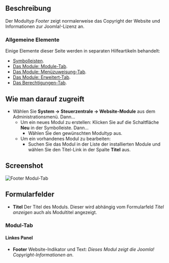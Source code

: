<!-- Filename: Help4.x:Site_Modules:_Footer / Display title: Module: Fußzeile -->

## Beschreibung

Der Modultyp *Footer* zeigt normalerweise das Copyright der Website und
Informationen zur Joomla!-Lizenz an.

### Allgemeine Elemente

Einige Elemente dieser Seite werden in separaten Hilfeartikeln behandelt:

* [Symbolleisten](jdocmanual?article=help/common-elements/toolbars).
* [Das Module: Module-Tab](jdocmanual?article=help/modules/modules-module-tab).
* [Das Module: Menüzuweisung-Tab](jdocmanual?article=help/modules/modules-menu-assignment-tab).
* [Das Module: Erweitert-Tab](jdocmanual?article=help/modules/modules-advanced-tab).
* [Das Berechtigungen-Tab](jdocmanual?article=help/common-elements/edit-permissions).

## Wie man darauf zugreift

- Wählen Sie **System → Steuerzentrale → Website-Module** aus dem Administrationsmenü. Dann...
  - Um ein neues Modul zu erstellen: Klicken Sie auf die Schaltfläche **Neu** in der Symbolleiste. Dann...
    - Wählen Sie den gewünschten Modultyp aus.
  - Um ein vorhandenes Modul zu bearbeiten:
    - Suchen Sie das Modul in der Liste der installierten Module und wählen Sie den Titel-Link in der Spalte **Titel** aus.

## Screenshot

![Footer Modul-Tab](../../../de/images/modules-site/modules-footer-module-tab.png)

## Formularfelder

- **Titel** Der Titel des Moduls. Dieser wird abhängig vom Formularfeld *Titel anzeigen* auch als Modultitel angezeigt.

### Modul-Tab

#### Linkes Panel

- **Footer** Website-Indikator und Text: *Dieses Modul zeigt die Joomla!
  Copyright-Informationen an*.
